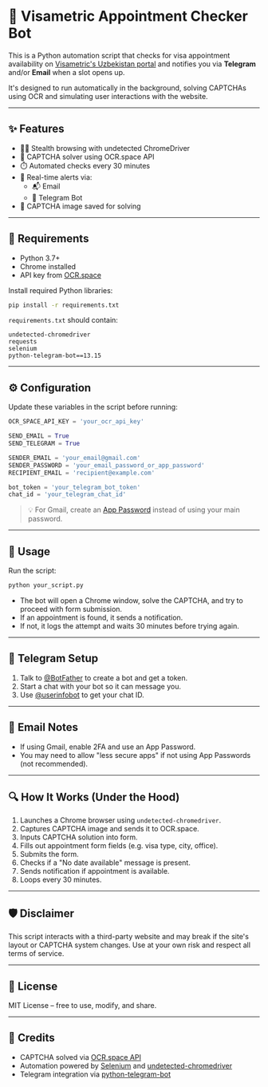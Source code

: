 # 🛂 Visametric Appointment Checker Bot

This is a Python automation script that checks for visa appointment availability on [Visametric's Uzbekistan portal](https://uz-appointment.visametric.com/en) and notifies you via **Telegram** and/or **Email** when a slot opens up.

It's designed to run automatically in the background, solving CAPTCHAs using OCR and simulating user interactions with the website.

---

## ✨ Features

- 🕵️‍♂️ Stealth browsing with undetected ChromeDriver
- 🧠 CAPTCHA solver using OCR.space API
- ⏱️ Automated checks every 30 minutes
- 🔔 Real-time alerts via:
  - 📬 Email
  - 📱 Telegram Bot
- 📸 CAPTCHA image saved for solving

---

## 🔧 Requirements

- Python 3.7+
- Chrome installed
- API key from [OCR.space](https://ocr.space/OCRAPI)

Install required Python libraries:

```bash
pip install -r requirements.txt
```

`requirements.txt` should contain:
```
undetected-chromedriver
requests
selenium
python-telegram-bot==13.15
```

---

## ⚙️ Configuration

Update these variables in the script before running:

```python
OCR_SPACE_API_KEY = 'your_ocr_api_key'

SEND_EMAIL = True
SEND_TELEGRAM = True

SENDER_EMAIL = 'your_email@gmail.com'
SENDER_PASSWORD = 'your_email_password_or_app_password'
RECIPIENT_EMAIL = 'recipient@example.com'

bot_token = 'your_telegram_bot_token'
chat_id = 'your_telegram_chat_id'
```

> 💡 For Gmail, create an [App Password](https://myaccount.google.com/apppasswords) instead of using your main password.

---

## 🚀 Usage

Run the script:

```bash
python your_script.py
```

- The bot will open a Chrome window, solve the CAPTCHA, and try to proceed with form submission.
- If an appointment is found, it sends a notification.
- If not, it logs the attempt and waits 30 minutes before trying again.

---

## 🤖 Telegram Setup

1. Talk to [@BotFather](https://t.me/BotFather) to create a bot and get a token.
2. Start a chat with your bot so it can message you.
3. Use [@userinfobot](https://t.me/userinfobot) to get your chat ID.

---

## 📧 Email Notes

- If using Gmail, enable 2FA and use an App Password.
- You may need to allow "less secure apps" if not using App Passwords (not recommended).

---

## 🔍 How It Works (Under the Hood)

1. Launches a Chrome browser using `undetected-chromedriver`.
2. Captures CAPTCHA image and sends it to OCR.space.
3. Inputs CAPTCHA solution into form.
4. Fills out appointment form fields (e.g. visa type, city, office).
5. Submits the form.
6. Checks if a "No date available" message is present.
7. Sends notification if appointment is available.
8. Loops every 30 minutes.

---

## 🛡️ Disclaimer

This script interacts with a third-party website and may break if the site's layout or CAPTCHA system changes. Use at your own risk and respect all terms of service.

---

## 📝 License

MIT License – free to use, modify, and share.

---

## 🙌 Credits

- CAPTCHA solved via [OCR.space API](https://ocr.space/)
- Automation powered by [Selenium](https://www.selenium.dev/) and [undetected-chromedriver](https://github.com/ultrafunkamsterdam/undetected-chromedriver)
- Telegram integration via [python-telegram-bot](https://github.com/python-telegram-bot/python-telegram-bot)
